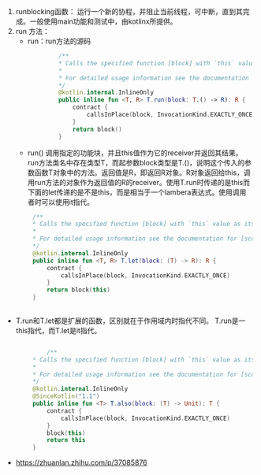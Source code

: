 1. runblocking函数： 运行一个新的协程，并阻止当前线程，可中断，直到其完成。一般使用main功能和测试中，由kotlinx所提供。
2. run 方法：
   -   run：run方法的源码
    ```kotlin
                /**
                * Calls the specified function [block] with `this` value as its receiver and returns its result.
                *
                * For detailed usage information see the documentation for [scope functions](https://kotlinlang.org/docs/reference/scope-functions.html#run).
                */
                @kotlin.internal.InlineOnly
                public inline fun <T, R> T.run(block: T.() -> R): R {
                    contract {
                        callsInPlace(block, InvocationKind.EXACTLY_ONCE)
                    }
                    return block()
                }
    ```
    - run() 调用指定的功能块，并且this值作为它的receiver并返回其结果。run方法类名中存在类型T，而起参数block类型是T.()，说明这个传入的参数函数T对象中的方法。返回值是R，即返回R对象。R对象返回给this，调用run方法的对象作为返回值的R的receiver。使用T.run时传递的是this而下面的let传递的是不是this，而是相当于一个lambera表达式。使用调用者时可以使用it指代。

```kotlin
        /**
        * Calls the specified function [block] with `this` value as its argument and returns its result.
        *
        * For detailed usage information see the documentation for [scope functions](https://kotlinlang.org/docs/reference/scope-functions.html#let).
        */
        @kotlin.internal.InlineOnly
        public inline fun <T, R> T.let(block: (T) -> R): R {
            contract {
                callsInPlace(block, InvocationKind.EXACTLY_ONCE)
            }
            return block(this)
        }
        
```

- T.run和T.let都是扩展的函数，区别就在于作用域内时指代不同。 T.run是一this指代，而T.let是it指代。

```kotlin

            /**
        * Calls the specified function [block] with `this` value as its argument and returns `this` value.
        *
        * For detailed usage information see the documentation for [scope functions](https://kotlinlang.org/docs/reference/scope-functions.html#also).
        */
        @kotlin.internal.InlineOnly
        @SinceKotlin("1.1")
        public inline fun <T> T.also(block: (T) -> Unit): T {
            contract {
                callsInPlace(block, InvocationKind.EXACTLY_ONCE)
            }
            block(this)
            return this
        }
```

- https://zhuanlan.zhihu.com/p/37085876